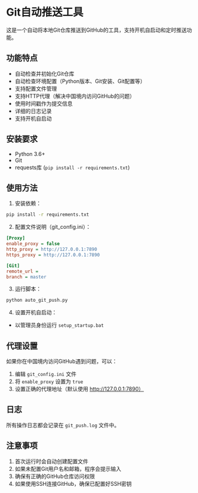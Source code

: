 # Git自动推送工具

这是一个自动将本地Git仓库推送到GitHub的工具，支持开机自启动和定时推送功能。

## 功能特点

- 自动检查并初始化Git仓库
- 自动检查环境配置（Python版本、Git安装、Git配置等）
- 支持配置文件管理
- 支持HTTP代理（解决中国境内访问GitHub的问题）
- 使用时间戳作为提交信息
- 详细的日志记录
- 支持开机自启动

## 安装要求

- Python 3.6+
- Git
- requests库 (`pip install -r requirements.txt`)

## 使用方法

1. 安装依赖：
```bash
pip install -r requirements.txt
```

2. 配置文件说明（git_config.ini）：
```ini
[Proxy]
enable_proxy = false
http_proxy = http://127.0.0.1:7890
https_proxy = http://127.0.0.1:7890

[Git]
remote_url = 
branch = master
```

3. 运行脚本：
```bash
python auto_git_push.py
```

4. 设置开机自启动：
- 以管理员身份运行 `setup_startup.bat`

## 代理设置

如果你在中国境内访问GitHub遇到问题，可以：

1. 编辑 `git_config.ini` 文件
2. 将 `enable_proxy` 设置为 `true`
3. 设置正确的代理地址（默认使用 http://127.0.0.1:7890）

## 日志

所有操作日志都会记录在 `git_push.log` 文件中。

## 注意事项

1. 首次运行时会自动创建配置文件
2. 如果未配置Git用户名和邮箱，程序会提示输入
3. 确保有正确的GitHub仓库访问权限
4. 如果使用SSH连接GitHub，确保已配置好SSH密钥
